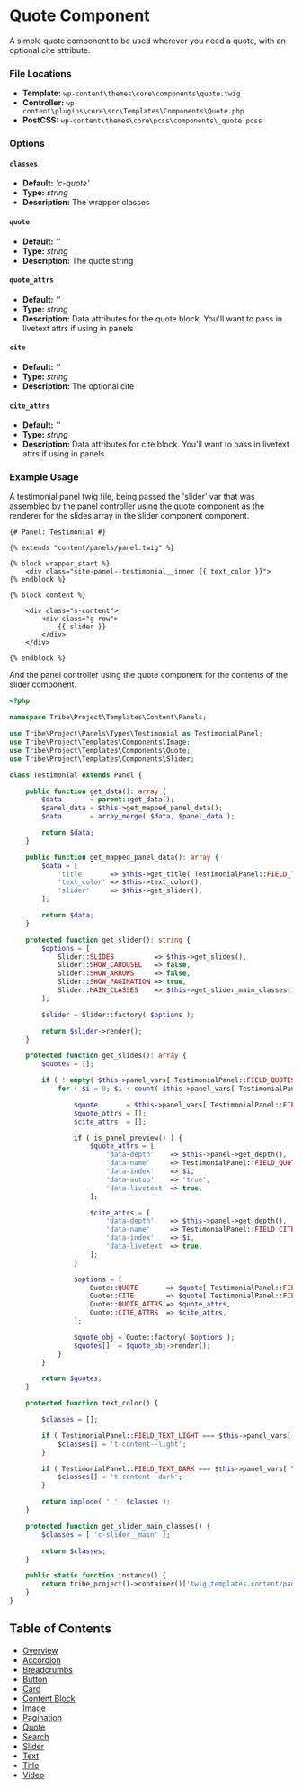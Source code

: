 # Quote Component

A simple quote component to be used wherever you need a quote, with an optional cite attribute.

### File Locations

* **Template:** `wp-content\themes\core\components\quote.twig`
* **Controller:** `wp-content\plugins\core\src\Templates\Components\Quote.php`
* **PostCSS:** `wp-content\themes\core\pcss\components\_quote.pcss`

### Options

#### `classes` 
* **Default:** _'c-quote'_ 
* **Type:** _string_ 
* **Description:** The wrapper classes

#### `quote` 
* **Default:** _''_ 
* **Type:** _string_ 
* **Description:** The quote string

#### `quote_attrs` 
* **Default:** _''_ 
* **Type:** _string_ 
* **Description:** Data attributes for the quote block. You'll want to pass in livetext attrs if using in panels

#### `cite` 
* **Default:** _''_ 
* **Type:** _string_ 
* **Description:** The optional cite

#### `cite_attrs` 
* **Default:** _''_ 
* **Type:** _string_ 
* **Description:** Data attributes for cite block. You'll want to pass in livetext attrs if using in panels

### Example Usage

A testimonial panel twig file, being passed the 'slider' var that was assembled by the panel controller using the quote component as the renderer for the slides array in the slider component component.

```twig
{# Panel: Testimonial #}

{% extends "content/panels/panel.twig" %}

{% block wrapper_start %}
	<div class="site-panel--testimonial__inner {{ text_color }}">
{% endblock %}

{% block content %}

	<div class="s-content">
		<div class="g-row">
			{{ slider }}
		</div>
	</div>

{% endblock %}

```

And the panel controller using the quote component for the contents of the slider component.

```php
<?php

namespace Tribe\Project\Templates\Content\Panels;

use Tribe\Project\Panels\Types\Testimonial as TestimonialPanel;
use Tribe\Project\Templates\Components\Image;
use Tribe\Project\Templates\Components\Quote;
use Tribe\Project\Templates\Components\Slider;

class Testimonial extends Panel {

	public function get_data(): array {
		$data       = parent::get_data();
		$panel_data = $this->get_mapped_panel_data();
		$data       = array_merge( $data, $panel_data );

		return $data;
	}

	public function get_mapped_panel_data(): array {
		$data = [
			'title'      => $this->get_title( TestimonialPanel::FIELD_TITLE, [ 'site-section__title', 'h5' ] ),
			'text_color' => $this->text_color(),
			'slider'     => $this->get_slider(),
		];

		return $data;
	}

	protected function get_slider(): string {
		$options = [
			Slider::SLIDES          => $this->get_slides(),
			Slider::SHOW_CAROUSEL   => false,
			Slider::SHOW_ARROWS     => false,
			Slider::SHOW_PAGINATION => true,
			Slider::MAIN_CLASSES    => $this->get_slider_main_classes(),
		];

		$slider = Slider::factory( $options );

		return $slider->render();
	}

	protected function get_slides(): array {
		$quotes = [];

		if ( ! empty( $this->panel_vars[ TestimonialPanel::FIELD_QUOTES ] ) ) {
			for ( $i = 0; $i < count( $this->panel_vars[ TestimonialPanel::FIELD_QUOTES ] ); $i ++ ) {

				$quote       = $this->panel_vars[ TestimonialPanel::FIELD_QUOTES ][ $i ];
				$quote_attrs = [];
				$cite_attrs  = [];

				if ( is_panel_preview() ) {
					$quote_attrs = [
						'data-depth'    => $this->panel->get_depth(),
						'data-name'     => TestimonialPanel::FIELD_QUOTE,
						'data-index'    => $i,
						'data-autop'    => 'true',
						'data-livetext' => true,
					];

					$cite_attrs = [
						'data-depth'    => $this->panel->get_depth(),
						'data-name'     => TestimonialPanel::FIELD_CITE,
						'data-index'    => $i,
						'data-livetext' => true,
					];
				}

				$options = [
					Quote::QUOTE       => $quote[ TestimonialPanel::FIELD_QUOTE ],
					Quote::CITE        => $quote[ TestimonialPanel::FIELD_CITE ],
					Quote::QUOTE_ATTRS => $quote_attrs,
					Quote::CITE_ATTRS  => $cite_attrs,
				];

				$quote_obj = Quote::factory( $options );
				$quotes[]  = $quote_obj->render();
			}
		}

		return $quotes;
	}

	protected function text_color() {

		$classes = [];

		if ( TestimonialPanel::FIELD_TEXT_LIGHT === $this->panel_vars[ TestimonialPanel::FIELD_TEXT_COLOR ] ) {
			$classes[] = 't-content--light';
		}

		if ( TestimonialPanel::FIELD_TEXT_DARK === $this->panel_vars[ TestimonialPanel::FIELD_TEXT_COLOR ] ) {
			$classes[] = 't-content--dark';
		}

		return implode( ' ', $classes );
	}

	protected function get_slider_main_classes() {
		$classes = [ 'c-slider__main' ];

		return $classes;
	}

	public static function instance() {
		return tribe_project()->container()['twig.templates.content/panels/testimonial'];
	}
}
```

## Table of Contents

* [Overview](/docs/theme/components/README.md)
* [Accordion](/docs/theme/components/accordion.md)
* [Breadcrumbs](/docs/theme/components/breadcrumbs.md)
* [Button](/docs/theme/components/button.md)
* [Card](/docs/theme/components/card.md)
* [Content Block](/docs/theme/components/content_block.md)
* [Image](/docs/theme/components/Image.md)
* [Pagination](/docs/theme/components/pagination.md)
* [Quote](/docs/theme/components/quote.md)
* [Search](/docs/theme/components/search.md)
* [Slider](/docs/theme/components/slider.md)
* [Text](/docs/theme/components/text.md)
* [Title](/docs/theme/components/title.md)
* [Video](/docs/theme/components/video.md)
